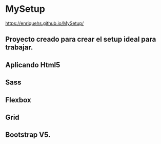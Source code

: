 # MySetup
https://enriquehs.github.io/MySetup/

## Proyecto creado para crear el setup ideal para trabajar.
## Aplicando Html5 
## Sass 
## Flexbox 
## Grid 
## Bootstrap V5.

